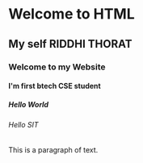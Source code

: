 <!DOCTYPE html>
<html>
<head>
    <title>My First HTML</title>
</head>
<body>
   <h1>Welcome to HTML</h1> 
   <h2>My self RIDDHI THORAT</h2>
   <h3>Welcome to my Website</h3>
   <h4>I'm first btech CSE student</h4>
   <h5>Hello World</h5>
   <h6>Hello SIT</h6>
   <p>This is a paragraph of text.</p>
</body>
</html>
